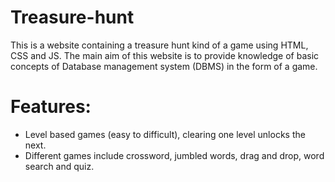 # Treasure-hunt
This is a website containing a treasure hunt kind of a game using HTML, CSS and JS. The main aim of this website is to provide knowledge of basic concepts of Database management system (DBMS) in the form of a game.
# Features:
- Level based games (easy to difficult), clearing one level unlocks the next.
- Different games include crossword, jumbled words, drag and drop, word search and quiz.
